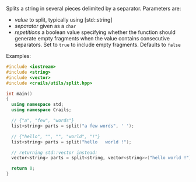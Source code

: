 Splits a string in several pieces delimited by a separator. Parameters are:

- *value* to split, typically using [std::string]
- *separator* given as a `char`
- *repetitions* a boolean value specifying whether the function should generate empty fragments when the value contains consecutive separators. Set to `true` to include empty fragments. Defaults to `false`

Examples:
```c++
#include <iostream>
#include <string>
#include <vector>
#include <crails/utils/split.hpp>

int main()
{
  using namespace std;
  using namespace Crails;

  // {"a", "few", "words"}
  list<string> parts = split("a few words", ' ');

  // {"hello", "", "", "world", "!"}
  list<string> parts = split("hello   world !");

  // returning std::vector instead:
  vector<string> parts = split<string, vector<string>>("hello world !");

  return 0;
}
```
